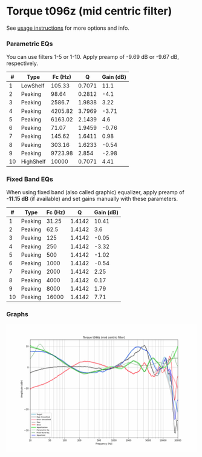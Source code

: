 # Torque t096z (mid centric filter)
See [usage instructions](https://github.com/jaakkopasanen/AutoEq#usage) for more options and info.

### Parametric EQs
You can use filters 1-5 or 1-10. Apply preamp of -9.69 dB or -9.67 dB, respectively.

|   # | Type      |   Fc (Hz) |      Q |   Gain (dB) |
|-----|-----------|-----------|--------|-------------|
|   1 | LowShelf  |    105.33 | 0.7071 |       11.1  |
|   2 | Peaking   |     98.64 | 0.2812 |       -4.1  |
|   3 | Peaking   |   2586.7  | 1.9838 |        3.22 |
|   4 | Peaking   |   4205.82 | 3.7969 |       -3.71 |
|   5 | Peaking   |   6163.02 | 2.1439 |        4.6  |
|   6 | Peaking   |     71.07 | 1.9459 |       -0.76 |
|   7 | Peaking   |    145.62 | 1.6411 |        0.98 |
|   8 | Peaking   |    303.16 | 1.6233 |       -0.54 |
|   9 | Peaking   |   9723.98 | 2.854  |       -2.98 |
|  10 | HighShelf |  10000    | 0.7071 |        4.41 |

### Fixed Band EQs
When using fixed band (also called graphic) equalizer, apply preamp of **-11.15 dB** (if available) and set gains manually with these parameters.

|   # | Type    |   Fc (Hz) |      Q |   Gain (dB) |
|-----|---------|-----------|--------|-------------|
|   1 | Peaking |     31.25 | 1.4142 |       10.41 |
|   2 | Peaking |     62.5  | 1.4142 |        3.6  |
|   3 | Peaking |    125    | 1.4142 |       -0.05 |
|   4 | Peaking |    250    | 1.4142 |       -3.32 |
|   5 | Peaking |    500    | 1.4142 |       -1.02 |
|   6 | Peaking |   1000    | 1.4142 |       -0.54 |
|   7 | Peaking |   2000    | 1.4142 |        2.25 |
|   8 | Peaking |   4000    | 1.4142 |        0.17 |
|   9 | Peaking |   8000    | 1.4142 |        1.79 |
|  10 | Peaking |  16000    | 1.4142 |        7.71 |

### Graphs
![](./Torque%20t096z%20(mid%20centric%20filter).png)
